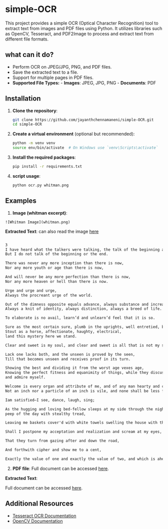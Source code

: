 # simple-OCR

This project provides a simple OCR (Optical Character Recognition) tool to extract text from images and PDF files using Python. It utilizes libraries such as OpenCV, Tesseract, and PDF2Image to process and extract text from different file formats.

## what can it do?

- Perform OCR on JPEG/JPG, PNG, and PDF files.
- Save the extracted text to a file.
- Support for multiple pages in PDF files.
- **Supported File Types:**
      - **Images**: JPEG, JPG, PNG
      - **Documents**: PDF

## Installation

1. **Clone the repository**:
   ```sh
   git clone https://github.com/jayanthchennamaneni/simple-OCR.git
   cd simple-OCR
   ```

2. **Create a virtual environment** (optional but recommended):
   ```sh
   python -m venv venv
   source env/bin/activate  # On Windows use `venv\Scripts\activate`
   ```

3. **Install the required packages**:
   ```sh
   pip install -r requirements.txt
   ```
4. **script usage**:
   ```sh
   python ocr.py whitman.png
   ```

## Examples

1. **Image (whitman excerpt)**:
```
![Whitman Image](whitman.png)
```

**Extracted Text**:
can also read the image [here](Extracted_texts/extracted_png.txt)

```txt

3
I have heard what the talkers were talking, the talk of the beginning and the end,
But I do not talk of the beginning or the end.

There was never any more inception than there is now,
Nor any more youth or age than there is now,

And will never be any more perfection than there is now,
Nor any more heaven or hell than there is now.

Urge and urge and urge,
Always the procreant urge of the world.

Out of the dimness opposite equals advance, always substance and increase, always sex,
Always a knit of identity, always distinction, always a breed of life.

To elaborate is no avail, learn’d and unlearn’d feel that it is so.

Sure as the most certain sure, plumb in the uprights, well entretied, braced in the beams,
Stout as a horse, affectionate, haughty, electrical,
land this mystery here we stand.

Clear and sweet is my soul, and clear and sweet is all that is not my soul.

Lack one lacks both, and the unseen is proved by the seen,
Till that becomes unseen and receives proof in its turn.

Showing the best and dividing it from the worst age vexes age,
Knowing the perfect fitness and equanimity of things, while they discuss I am silent, and go bathe
and admire myself.

Welcome is every organ and attribute of me, and of any man hearty and clean,
Not an inch nor a particle of an inch is vile, and none shall be less familiar than the rest.

Iam satisfied—I see, dance, laugh, sing;

As the hugging and loving bed-fellow sleeps at my side through the night, and withdraws at the
peep of the day with stealthy tread,

Leaving me baskets cover'd with white towels swelling the house with their plenty,

Shall I postpone my acceptation and realization and scream at my eyes,

That they turn from gazing after and down the road,

And forthwith cipher and show me to a cent,

Exactly the value of one and exactly the value of two, and which is ahead?

```

2. **PDF file**:
Full document can be accessed [here](dinner41.pdf).

**Extracted Text**:

Full document can be accessed [here](Extracted_texts/extracted_pdf.txt).


## Additional Resources

- [Tesseract OCR Documentation](https://tesseract-ocr.github.io/)
- [OpenCV Documentation](https://docs.opencv.org/)
